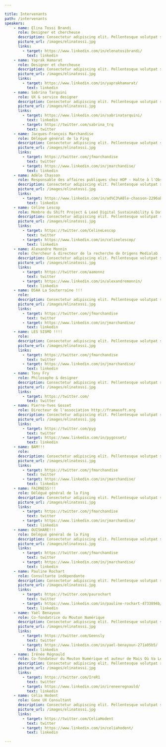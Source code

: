 ```yaml
---

title: Intervenants
path: /intervenants
speakers:
    - name: Elina Tossi Brandi
      role: Designer et chercheuse
      description: Consectetur adipiscing elit. Pellentesque volutpat sem consequat tincidunt posuere. Curabitur vel blandit mauris.
      picture_url: /images/elinatossi.jpg
      links:
        - target: https://www.linkedin.com/in/elenatosibrandi/
          text: linkedin
    - name: Yaprak Hamarat
      role: Designer et chercheuse
      description: Consectetur adipiscing elit. Pellentesque volutpat sem consequat tincidunt posuere. Curabitur vel blandit mauris.
      picture_url: /images/elinatossi.jpg
      links:
        - target: https://www.linkedin.com/in/yaprakhamarat/
          text: linkedin
    - name: Sabrina Tarquini
      role: UX & service designer
      description: Consectetur adipiscing elit. Pellentesque volutpat sem consequat tincidunt posuere. Curabitur vel blandit mauris.
      picture_url: /images/elinatossi.jpg
      links:
        - target: https://www.linkedin.com/in/sabrinatarquini/
          text: linkedin
        - target: https://twitter.com/sabrina_trq
          text: twitter
    - name: Jacques-François Marchandise
      role: Délégué général de la Fing
      description: Consectetur adipiscing elit. Pellentesque volutpat sem consequat tincidunt posuere. Curabitur vel blandit mauris.
      picture_url: /images/elinatossi.jpg
      links:
        - target: https://twitter.com/jfmarchandise
          text: twitter
        - target: https://www.linkedin.com/in/jmarchandise/
          text: linkedin
    - name: Adèle Chasson
      role: Responsable des affaires publiques chez HOP - Halte à l'Obsolescence Programmée
      description: Consectetur adipiscing elit. Pellentesque volutpat sem consequat tincidunt posuere. Curabitur vel blandit mauris.
      picture_url: /images/elinatossi.jpg
      links:
        - target: https://www.linkedin.com/in/ad%C3%A8le-chasson-2296ab120/
          text: linkedin
    - name: Céline Lescop
      role: Membre du Shift Project & Lead Digital Sustainability & Data Architect chez AXA Group Operations
      description: Consectetur adipiscing elit. Pellentesque volutpat sem consequat tincidunt posuere. Curabitur vel blandit mauris.
      picture_url: /images/elinatossi.jpg
      links:
        - target: https://twitter.com/CelineLescop
          text: twitter
        - target: https://www.linkedin.com/in/celinelescop/
          text: linkedin
    - name: Alexandre Monnin
      role: Chercheur & directeur de la recherche de Origens Medialab
      description: Consectetur adipiscing elit. Pellentesque volutpat sem consequat tincidunt posuere. Curabitur vel blandit mauris.
      picture_url: /images/elinatossi.jpg
      links:
        - target: https://twitter.com/aamonnz
          text: twitter
        - target: https://www.linkedin.com/in/alexandremonnin/
          text: linkedin
    - name: DSAA La Souterraine !!!
      role: 
      description: Consectetur adipiscing elit. Pellentesque volutpat sem consequat tincidunt posuere. Curabitur vel blandit mauris.
      picture_url: /images/elinatossi.jpg
      links:
        - target: https://twitter.com/jfmarchandise
          text: twitter
        - target: https://www.linkedin.com/in/jmarchandise/
          text: linkedin
    - name: LES SISMO !!!!
      role: 
      description: Consectetur adipiscing elit. Pellentesque volutpat sem consequat tincidunt posuere. Curabitur vel blandit mauris.
      picture_url: /images/elinatossi.jpg
      links:
        - target: https://twitter.com/jfmarchandise
          text: twitter
        - target: https://www.linkedin.com/in/jmarchandise/
          text: linkedin
    - name: Tony Fry
      role: Philosophe & designer
      description: Consectetur adipiscing elit. Pellentesque volutpat sem consequat tincidunt posuere. Curabitur vel blandit mauris.
      picture_url: /images/elinatossi.jpg
      links:
        - target: https://twitter.com/
          text: twitter
    - name: Pierre-Yves Gosset
      role: Directeur de l'association http://framasoft.org
      description: Consectetur adipiscing elit. Pellentesque volutpat sem consequat tincidunt posuere. Curabitur vel blandit mauris.
      picture_url: /images/elinatossi.jpg
      links:
        - target: https://twitter.com/pyg
          text: twitter
        - target: https://www.linkedin.com/in/pygosset/
          text: linkedin
    - name: BAM!!! 
      role: 
      description: Consectetur adipiscing elit. Pellentesque volutpat sem consequat tincidunt posuere. Curabitur vel blandit mauris.
      picture_url: /images/elinatossi.jpg
      links:
        - target: https://twitter.com/jfmarchandise
          text: twitter
        - target: https://www.linkedin.com/in/jmarchandise/
          text: linkedin
    - name: FAIRNESS!!!
      role: Délégué général de la Fing
      description: Consectetur adipiscing elit. Pellentesque volutpat sem consequat tincidunt posuere. Curabitur vel blandit mauris.
      picture_url: /images/elinatossi.jpg
      links:
        - target: https://twitter.com/jfmarchandise
          text: twitter
        - target: https://www.linkedin.com/in/jmarchandise/
          text: linkedin
    - name: OUISHARE!!!
      role: Délégué général de la Fing
      description: Consectetur adipiscing elit. Pellentesque volutpat sem consequat tincidunt posuere. Curabitur vel blandit mauris.
      picture_url: /images/elinatossi.jpg
      links:
        - target: https://twitter.com/jfmarchandise
          text: twitter
        - target: https://www.linkedin.com/in/jmarchandise/
          text: linkedin
    - name: Pauline Rochart
      role: Consultante indépendante
      description: Consectetur adipiscing elit. Pellentesque volutpat sem consequat tincidunt posuere. Curabitur vel blandit mauris.
      picture_url: /images/elinatossi.jpg
      links:
        - target: https://twitter.com/paurochart
          text: twitter
        - target: https://www.linkedin.com/in/pauline-rochart-4733894b/
          text: linkedin
    - name: Yaël Benayoun
      role: Co-fondatrice du Mouton Numérique
      description: Consectetur adipiscing elit. Pellentesque volutpat sem consequat tincidunt posuere. Curabitur vel blandit mauris.
      picture_url: /images/elinatossi.jpg
      links:
        - target: https://twitter.com/Geensly
          text: twitter
        - target: https://www.linkedin.com/in/yael-benayoun-271a05b5/
          text: linkedin
    - name: Irénée Régnauld
      role: Co-fondateur du Mouton Numérique et auteur de Mais Où Va Le Web
      description: Consectetur adipiscing elit. Pellentesque volutpat sem consequat tincidunt posuere. Curabitur vel blandit mauris.
      picture_url: /images/elinatossi.jpg
      links:
        - target: https://twitter.com/IreR1
          text: twitter
        - target: https://www.linkedin.com/in/ireneeregnauld/
          text: linkedin
    - name: Célia Hodent
      role: Game UX Consultant
      description: Consectetur adipiscing elit. Pellentesque volutpat sem consequat tincidunt posuere. Curabitur vel blandit mauris.
      picture_url: /images/elinatossi.jpg
      links:
        - target: https://twitter.com/CeliaHodent
          text: twitter
        - target: https://www.linkedin.com/in/celiahodent/
          text: linkedin

---
```

